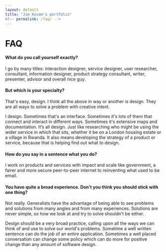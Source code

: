 ```yaml
---
layout: default
title: "Jim Kosem's portfolio"
<!-- permalink: /faq/ -->
---
```


# FAQ

#### What do you call yourself exactly?

I go by many titles: interaction designer, service designer, user researcher, consultant, information designer, product strategy consultant, writer, presenter, advisor and overall nice guy.

#### But which is your specialty?

That's easy, design. I think all the above in way or another is design. They are all ways to solve a problem with creative intent.

I design. Sometimes that's an interface. Sometimes it's lots of them that connect and interact in different ways. Sometimes it's extensive maps and documentation. It’s all design. Just like researching who might be using the wider service in which that sits, whether it be on a London housing estate or a village in Rwanda. It also means developing the strategy of a product or service, because that is helping find out what to design.

#### How do you say in a sentence what you do?

I work on products and services with impact and scale like government, a fairer and more secure peer-to-peer internet to reinventing what used to be email.

#### You have quite a broad experience. Don't you think you should stick with one thing?

Not really. Generalists have the advantage of being able to see problems and solutions from many angles and from many experiences. Solutions are never simple, so how we look at and try to solve shouldn't be either.

Design should be a very broad practice, calling upon all the ways we can think of and use to solve our world's problems. Sometime a well written sentence can do the job of an entire application. Sometimes a well placed conversation can change some policy which can do more for positive change than any amount of software design.

